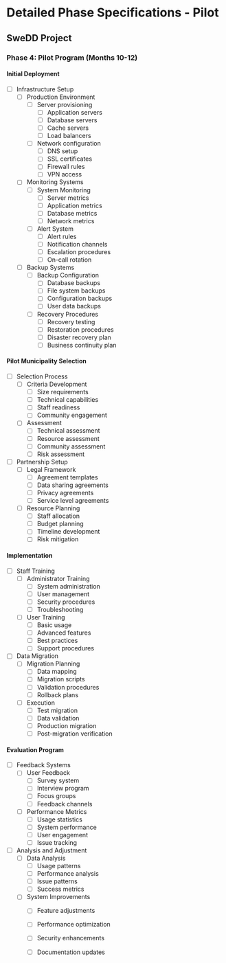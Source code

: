 # Detailed Phase Specifications - Pilot
## SweDD Project

### Phase 4: Pilot Program (Months 10-12)

#### Initial Deployment
- [ ] Infrastructure Setup
  - [ ] Production Environment
    - [ ] Server provisioning
      - [ ] Application servers
      - [ ] Database servers
      - [ ] Cache servers
      - [ ] Load balancers
    - [ ] Network configuration
      - [ ] DNS setup
      - [ ] SSL certificates
      - [ ] Firewall rules
      - [ ] VPN access
    
  - [ ] Monitoring Systems
    - [ ] System Monitoring
      - [ ] Server metrics
      - [ ] Application metrics
      - [ ] Database metrics
      - [ ] Network metrics
    - [ ] Alert System
      - [ ] Alert rules
      - [ ] Notification channels
      - [ ] Escalation procedures
      - [ ] On-call rotation

  - [ ] Backup Systems
    - [ ] Backup Configuration
      - [ ] Database backups
      - [ ] File system backups
      - [ ] Configuration backups
      - [ ] User data backups
    - [ ] Recovery Procedures
      - [ ] Recovery testing
      - [ ] Restoration procedures
      - [ ] Disaster recovery plan
      - [ ] Business continuity plan

#### Pilot Municipality Selection
- [ ] Selection Process
  - [ ] Criteria Development
    - [ ] Size requirements
    - [ ] Technical capabilities
    - [ ] Staff readiness
    - [ ] Community engagement
  - [ ] Assessment
    - [ ] Technical assessment
    - [ ] Resource assessment
    - [ ] Community assessment
    - [ ] Risk assessment

- [ ] Partnership Setup
  - [ ] Legal Framework
    - [ ] Agreement templates
    - [ ] Data sharing agreements
    - [ ] Privacy agreements
    - [ ] Service level agreements
  - [ ] Resource Planning
    - [ ] Staff allocation
    - [ ] Budget planning
    - [ ] Timeline development
    - [ ] Risk mitigation

#### Implementation
- [ ] Staff Training
  - [ ] Administrator Training
    - [ ] System administration
    - [ ] User management
    - [ ] Security procedures
    - [ ] Troubleshooting
  - [ ] User Training
    - [ ] Basic usage
    - [ ] Advanced features
    - [ ] Best practices
    - [ ] Support procedures

- [ ] Data Migration
  - [ ] Migration Planning
    - [ ] Data mapping
    - [ ] Migration scripts
    - [ ] Validation procedures
    - [ ] Rollback plans
  - [ ] Execution
    - [ ] Test migration
    - [ ] Data validation
    - [ ] Production migration
    - [ ] Post-migration verification

#### Evaluation Program
- [ ] Feedback Systems
  - [ ] User Feedback
    - [ ] Survey system
    - [ ] Interview program
    - [ ] Focus groups
    - [ ] Feedback channels
  - [ ] Performance Metrics
    - [ ] Usage statistics
    - [ ] System performance
    - [ ] User engagement
    - [ ] Issue tracking

- [ ] Analysis and Adjustment
  - [ ] Data Analysis
    - [ ] Usage patterns
    - [ ] Performance analysis
    - [ ] Issue patterns
    - [ ] Success metrics
  - [ ] System Improvements
    - [ ] Feature adjustments
    - [ ] Performance optimization
    - [ ] Security enhancements
    - [ ] Documentation updates

